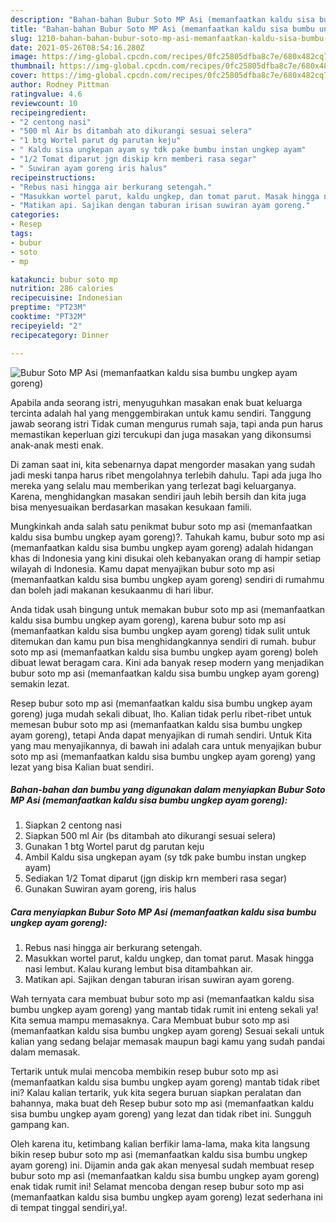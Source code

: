 ```yaml
---
description: "Bahan-bahan Bubur Soto MP Asi (memanfaatkan kaldu sisa bumbu ungkep ayam goreng) yang sedap Untuk Jualan"
title: "Bahan-bahan Bubur Soto MP Asi (memanfaatkan kaldu sisa bumbu ungkep ayam goreng) yang sedap Untuk Jualan"
slug: 1210-bahan-bahan-bubur-soto-mp-asi-memanfaatkan-kaldu-sisa-bumbu-ungkep-ayam-goreng-yang-sedap-untuk-jualan
date: 2021-05-26T08:54:16.280Z
image: https://img-global.cpcdn.com/recipes/0fc25805dfba8c7e/680x482cq70/bubur-soto-mp-asi-memanfaatkan-kaldu-sisa-bumbu-ungkep-ayam-goreng-foto-resep-utama.jpg
thumbnail: https://img-global.cpcdn.com/recipes/0fc25805dfba8c7e/680x482cq70/bubur-soto-mp-asi-memanfaatkan-kaldu-sisa-bumbu-ungkep-ayam-goreng-foto-resep-utama.jpg
cover: https://img-global.cpcdn.com/recipes/0fc25805dfba8c7e/680x482cq70/bubur-soto-mp-asi-memanfaatkan-kaldu-sisa-bumbu-ungkep-ayam-goreng-foto-resep-utama.jpg
author: Rodney Pittman
ratingvalue: 4.6
reviewcount: 10
recipeingredient:
- "2 centong nasi"
- "500 ml Air bs ditambah ato dikurangi sesuai selera"
- "1 btg Wortel parut dg parutan keju"
- " Kaldu sisa ungkepan ayam sy tdk pake bumbu instan ungkep ayam"
- "1/2 Tomat diparut jgn diskip krn memberi rasa segar"
- " Suwiran ayam goreng iris halus"
recipeinstructions:
- "Rebus nasi hingga air berkurang setengah."
- "Masukkan wortel parut, kaldu ungkep, dan tomat parut. Masak hingga nasi lembut. Kalau kurang lembut bisa ditambahkan air."
- "Matikan api. Sajikan dengan taburan irisan suwiran ayam goreng."
categories:
- Resep
tags:
- bubur
- soto
- mp

katakunci: bubur soto mp 
nutrition: 286 calories
recipecuisine: Indonesian
preptime: "PT23M"
cooktime: "PT32M"
recipeyield: "2"
recipecategory: Dinner

---
```



![Bubur Soto MP Asi (memanfaatkan kaldu sisa bumbu ungkep ayam goreng)](https://img-global.cpcdn.com/recipes/0fc25805dfba8c7e/680x482cq70/bubur-soto-mp-asi-memanfaatkan-kaldu-sisa-bumbu-ungkep-ayam-goreng-foto-resep-utama.jpg)

Apabila anda seorang istri, menyuguhkan masakan enak buat keluarga tercinta adalah hal yang menggembirakan untuk kamu sendiri. Tanggung jawab seorang istri Tidak cuman mengurus rumah saja, tapi anda pun harus memastikan keperluan gizi tercukupi dan juga masakan yang dikonsumsi anak-anak mesti enak.

Di zaman  saat ini, kita sebenarnya dapat mengorder masakan yang sudah jadi meski tanpa harus ribet mengolahnya terlebih dahulu. Tapi ada juga lho mereka yang selalu mau memberikan yang terlezat bagi keluarganya. Karena, menghidangkan masakan sendiri jauh lebih bersih dan kita juga bisa menyesuaikan berdasarkan masakan kesukaan famili. 



Mungkinkah anda salah satu penikmat bubur soto mp asi (memanfaatkan kaldu sisa bumbu ungkep ayam goreng)?. Tahukah kamu, bubur soto mp asi (memanfaatkan kaldu sisa bumbu ungkep ayam goreng) adalah hidangan khas di Indonesia yang kini disukai oleh kebanyakan orang di hampir setiap wilayah di Indonesia. Kamu dapat menyajikan bubur soto mp asi (memanfaatkan kaldu sisa bumbu ungkep ayam goreng) sendiri di rumahmu dan boleh jadi makanan kesukaanmu di hari libur.

Anda tidak usah bingung untuk memakan bubur soto mp asi (memanfaatkan kaldu sisa bumbu ungkep ayam goreng), karena bubur soto mp asi (memanfaatkan kaldu sisa bumbu ungkep ayam goreng) tidak sulit untuk ditemukan dan kamu pun bisa menghidangkannya sendiri di rumah. bubur soto mp asi (memanfaatkan kaldu sisa bumbu ungkep ayam goreng) boleh dibuat lewat beragam cara. Kini ada banyak resep modern yang menjadikan bubur soto mp asi (memanfaatkan kaldu sisa bumbu ungkep ayam goreng) semakin lezat.

Resep bubur soto mp asi (memanfaatkan kaldu sisa bumbu ungkep ayam goreng) juga mudah sekali dibuat, lho. Kalian tidak perlu ribet-ribet untuk memesan bubur soto mp asi (memanfaatkan kaldu sisa bumbu ungkep ayam goreng), tetapi Anda dapat menyajikan di rumah sendiri. Untuk Kita yang mau menyajikannya, di bawah ini adalah cara untuk menyajikan bubur soto mp asi (memanfaatkan kaldu sisa bumbu ungkep ayam goreng) yang lezat yang bisa Kalian buat sendiri.

<!--inarticleads1-->

##### Bahan-bahan dan bumbu yang digunakan dalam menyiapkan Bubur Soto MP Asi (memanfaatkan kaldu sisa bumbu ungkep ayam goreng):

1. Siapkan 2 centong nasi
1. Siapkan 500 ml Air (bs ditambah ato dikurangi sesuai selera)
1. Gunakan 1 btg Wortel parut dg parutan keju
1. Ambil  Kaldu sisa ungkepan ayam (sy tdk pake bumbu instan ungkep ayam)
1. Sediakan 1/2 Tomat diparut (jgn diskip krn memberi rasa segar)
1. Gunakan  Suwiran ayam goreng, iris halus




<!--inarticleads2-->

##### Cara menyiapkan Bubur Soto MP Asi (memanfaatkan kaldu sisa bumbu ungkep ayam goreng):

1. Rebus nasi hingga air berkurang setengah.
1. Masukkan wortel parut, kaldu ungkep, dan tomat parut. Masak hingga nasi lembut. Kalau kurang lembut bisa ditambahkan air.
1. Matikan api. Sajikan dengan taburan irisan suwiran ayam goreng.




Wah ternyata cara membuat bubur soto mp asi (memanfaatkan kaldu sisa bumbu ungkep ayam goreng) yang mantab tidak rumit ini enteng sekali ya! Kita semua mampu memasaknya. Cara Membuat bubur soto mp asi (memanfaatkan kaldu sisa bumbu ungkep ayam goreng) Sesuai sekali untuk kalian yang sedang belajar memasak maupun bagi kamu yang sudah pandai dalam memasak.

Tertarik untuk mulai mencoba membikin resep bubur soto mp asi (memanfaatkan kaldu sisa bumbu ungkep ayam goreng) mantab tidak ribet ini? Kalau kalian tertarik, yuk kita segera buruan siapkan peralatan dan bahannya, maka buat deh Resep bubur soto mp asi (memanfaatkan kaldu sisa bumbu ungkep ayam goreng) yang lezat dan tidak ribet ini. Sungguh gampang kan. 

Oleh karena itu, ketimbang kalian berfikir lama-lama, maka kita langsung bikin resep bubur soto mp asi (memanfaatkan kaldu sisa bumbu ungkep ayam goreng) ini. Dijamin anda gak akan menyesal sudah membuat resep bubur soto mp asi (memanfaatkan kaldu sisa bumbu ungkep ayam goreng) enak tidak rumit ini! Selamat mencoba dengan resep bubur soto mp asi (memanfaatkan kaldu sisa bumbu ungkep ayam goreng) lezat sederhana ini di tempat tinggal sendiri,ya!.

